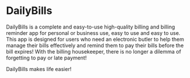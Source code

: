 # DailyBills
DailyBills is a complete and easy-to-use high-quality billing and billing reminder app for personal or business use, easy to use and easy to use. This app is designed for users who need an electronic butler to help them manage their bills effectively and remind them to pay their bills before the bill expires! With the billing housekeeper, there is no longer a dilemma of forgetting to pay or late payment!

DailyBills makes life easier!
